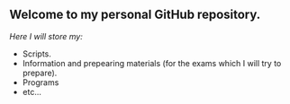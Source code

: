 ## Welcome to my personal GitHub repository.
*Here I will store my:*
  - Scripts.
  - Information and prepearing materials (for the exams which I will try to prepare).
  - Programs  
  - etc...
